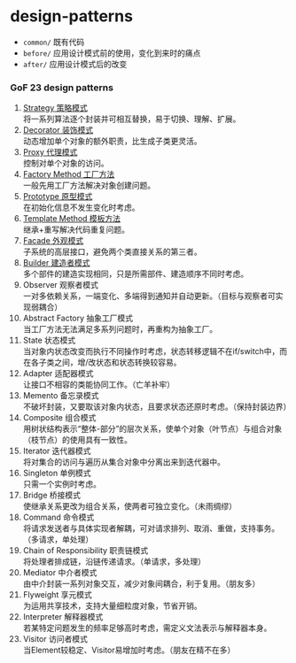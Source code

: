 # design-patterns

- `common/` 既有代码
- `before/` 应用设计模式前的使用，变化到来时的痛点
- `after/` 应用设计模式后的改变

### GoF 23 design patterns

1. [Strategy 策略模式](/src/main/java/com/lzhlyle/demo/design/pattern/gof/strategy)    
将一系列算法逐个封装并可相互替换，易于切换、理解、扩展。
2. [Decorator 装饰模式](/src/main/java/com/lzhlyle/demo/design/pattern/gof/decorator)    
动态增加单个对象的额外职责，比生成子类更灵活。
3. [Proxy 代理模式](/src/main/java/com/lzhlyle/demo/design/pattern/gof/proxy)    
控制对单个对象的访问。
4. [Factory Method 工厂方法](/src/main/java/com/lzhlyle/demo/design/pattern/gof/factoryMethod)    
一般先用工厂方法解决对象创建问题。
5. [Prototype 原型模式](/src/main/java/com/lzhlyle/demo/design/pattern/gof/prototype)     
在初始化信息不发生变化时考虑。
6. [Template Method 模板方法](/src/main/java/com/lzhlyle/demo/design/pattern/gof/templateMethod)    
继承+重写解决代码重复问题。
7. [Facade 外观模式](/src/main/java/com/lzhlyle/demo/design/pattern/gof/facade)    
子系统的高层接口，避免两个类直接关系的第三者。
8. [Builder 建造者模式](/src/main/java/com/lzhlyle/demo/design/pattern/gof/builder)    
多个部件的建造实现相同，只是所需部件、建造顺序不同时考虑。
9. Observer 观察者模式    
一对多依赖关系，一端变化、多端得到通知并自动更新。（目标与观察者可实现弱耦合）
10. Abstract Factory 抽象工厂模式    
当工厂方法无法满足多系列问题时，再重构为抽象工厂。
11. State 状态模式    
当对象内状态改变而执行不同操作时考虑，状态转移逻辑不在if/switch中，而在各子类之间，增/改状态和状态转换较容易。
12. Adapter 适配器模式    
让接口不相容的类能协同工作。（亡羊补牢）
13. Memento 备忘录模式    
不破坏封装，又要取该对象内状态，且要求状态还原时考虑。（保持封装边界）
14. Composite 组合模式    
用树状结构表示“整体-部分”的层次关系，使单个对象（叶节点）与组合对象（枝节点）的使用具有一致性。
15. Iterator 迭代器模式    
将对集合的访问与遍历从集合对象中分离出来到迭代器中。
16. Singleton 单例模式    
只需一个实例时考虑。
17. Bridge 桥接模式    
使继承关系更改为组合关系，使两者可独立变化。（未雨绸缪）
18. Command 命令模式    
将请求发送者与具体实现者解耦，可对请求排列、取消、重做，支持事务。（多请求，单处理）
19. Chain of Responsibility 职责链模式    
将处理者排成链，沿链传递请求。（单请求，多处理）
20. Mediator 中介者模式    
由中介封装一系列对象交互，减少对象间耦合，利于复用。（朋友多）
21. Flyweight 享元模式    
为运用共享技术，支持大量细粒度对象，节省开销。
22. Interpreter 解释器模式    
若某特定问题发生的频率足够高时考虑，需定义文法表示与解释器本身。
23. Visitor 访问者模式    
当Element较稳定、Visitor易增加时考虑。（朋友在精不在多）